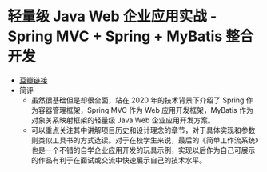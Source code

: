 # 轻量级 Java Web 企业应用实战 - Spring MVC + Spring + MyBatis 整合开发

- [豆瓣链接](https://book.douban.com/subject/35028233/)
- 简评
  - 虽然很基础但是却很全面，站在 2020 年的技术背景下介绍了 Spring 作为容器管理框架，Spring MVC 作为 Web 应用开发框架，MyBatis 作为对象关系映射框架的轻量级 Java Web 企业应用开发方案。
  - 可以重点关注其中讲解项目历史和设计理念的章节，对于具体实现和参数则类似工具书的方式选读。对于在校学生来说，最后的《简单工作流系统》也是一个不错的自学企业应用开发的玩具示例，实现以后作为自己可展示的作品有利于在面试或交流中快速展示自己的技术水平。

